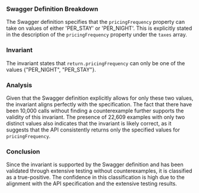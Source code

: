 ### Swagger Definition Breakdown
The Swagger definition specifies that the `pricingFrequency` property can take on values of either 'PER_STAY' or 'PER_NIGHT'. This is explicitly stated in the description of the `pricingFrequency` property under the `taxes` array.

### Invariant
The invariant states that `return.pricingFrequency` can only be one of the values {"PER_NIGHT", "PER_STAY"}. 

### Analysis
Given that the Swagger definition explicitly allows for only these two values, the invariant aligns perfectly with the specification. The fact that there have been 10,000 calls without finding a counterexample further supports the validity of this invariant. The presence of 22,609 examples with only two distinct values also indicates that the invariant is likely correct, as it suggests that the API consistently returns only the specified values for `pricingFrequency`.

### Conclusion
Since the invariant is supported by the Swagger definition and has been validated through extensive testing without counterexamples, it is classified as a true-positive. The confidence in this classification is high due to the alignment with the API specification and the extensive testing results.
